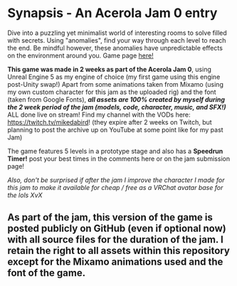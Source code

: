# Synapsis - An Acerola Jam 0 entry
Dive into a puzzling yet minimalist world of interesting rooms to solve filled with secrets. Using "anomalies", find your way through each level to reach the end. Be mindful however, these anomalies have unpredictable effects on the environment around you.
Game page [here!](https://mikedabird.itch.io/synapsis)

**This game was made in 2 weeks as part of the Acerola Jam 0**, using Unreal Engine 5 as my engine of choice (my first game using this engine post-Unity swap!) Apart from some animations taken from Mixamo (using my own custom character for this jam as the uploaded rig) and the font (taken from Google Fonts), ***all assets are 100% created by myself during the 2 week period of the jam (models, code, character, music, and SFX!)*** ALL done live on stream! Find my channel with the VODs here: https://twitch.tv/mikedabird! (they expire after 2 weeks on Twitch, but planning to post the archive up on YouTube at some point like for my past Jam)

The game features 5 levels in a prototype stage and also has a **Speedrun Timer!** post your best times in the comments here or on the jam submission page!

*Also, don't be surprised if after the jam I improve the character I made for this jam to make it available for cheap / free as a VRChat avatar base for the lols XvX*

## As part of the jam, this version of the game is posted publicly on GitHub (even if optional now) with all source files for the duration of the jam. I retain the right to all assets within this repository except for the Mixamo animations used and the font of the game.
